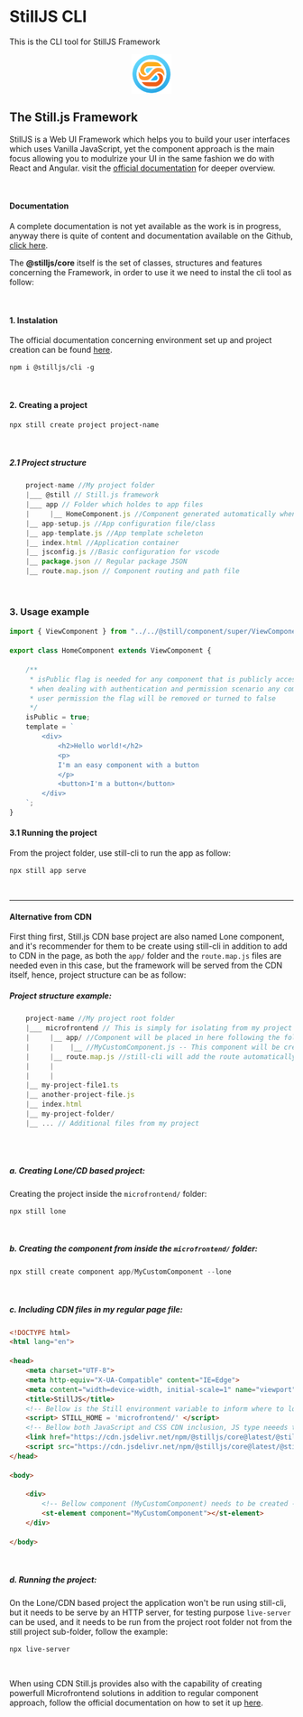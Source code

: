 # StillJS CLI
This is the CLI tool for StillJS Framework


<div style="display:flex; justify-content: center">
    <img src="https://github.com/still-js/core/blob/HEAD/@still/img/logo-no-bg.png" style="width: 5em;"/>
</div>

## The Still.js Framework

StillJS is a Web UI Framework which helps you to build your user interfaces which uses Vanilla JavaScript, yet the component approach is the main focus allowing you to modulrize your UI in the same fashion we do with React and Angular. visit the <a href="https://still-js.github.io/stilljs-doc/">official documentation</a> for deeper overview.

<br>

#### Documentation
A complete documentation is not yet available as the work is in progress, anyway there is quite of content and documentation available on the Github, <a href="https://still-js.github.io/stilljs-doc/" target="_blank">click here</a>.

The <b>@stilljs/core</b> itself is the set of classes, structures and features concerning the Framework, in order to use it we need to instal the cli tool as follow:

<br>

#### 1. Instalation

The official documentation concerning environment set up and project creation can be found <a href="https://still-js.github.io/stilljs-doc/installation-and-running/" target="_blank">here</a>.

```
npm i @stilljs/cli -g
```

<br>

#### 2. Creating a project

```
npx still create project project-name
```

<br>

##### 2.1 Project structure
```js
    project-name //My project folder
    |___ @still // Still.js framework
    |___ app // Folder which holdes to app files
    |     |__ HomeComponent.js //Component generated automatically when creating project
    |__ app-setup.js //App configuration file/class
    |__ app-template.js //App template scheleton
    |__ index.html //Application container
    |__ jsconfig.js //Basic configuration for vscode
    |__ package.json // Regular package JSON
    |__ route.map.json // Component routing and path file

```

<br>

### 3. Usage example
```js
import { ViewComponent } from "../../@still/component/super/ViewComponent.js";

export class HomeComponent extends ViewComponent {

    /** 
     * isPublic flag is needed for any component that is publicly accessible, therefore, 
     * when dealing with authentication and permission scenario any component requiring
     * user permission the flag will be removed or turned to false
     */
    isPublic = true;
    template = `
        <div>
            <h2>Hello world!</h2>
            <p>
            I'm an easy component with a button
            </p>
            <button>I'm a button</button>
        </div>
    `;
}
```

#### 3.1 Running the project

From the project folder, use still-cli to run the app as follow:
```
npx still app serve
```
<br>
<hr>

#### Alternative from CDN

First thing first, Still.js CDN base project are also named Lone component, and it's recommender for them to be create using still-cli in addition to add to CDN in the page, as both the `app/` folder and the `route.map.js` files are needed even in this case, but the framework will be served from the CDN itself, hence, project structure can be as follow:
<br>

##### Project structure example:
```js
    project-name //My project root folder
    |___ microfrontend // This is simply for isolating from my project files
    |     |__ app/ //Component will be placed in here following the folder structure as I will
    |     |    |__ //MyCustomComponent.js -- This component will be created bellow
    |     |__ route.map.js //still-cli will add the route automatically when creating a component
    |     | 
    |     | 
    |__ my-project-file1.ts 
    |__ another-project-file.js
    |__ index.html
    |__ my-project-folder/
    |__ ... // Additional files from my project

```

<br>
<br>


##### a. Creating Lone/CD based project:
Creating the project inside the `microfrontend/` folder:
```
npx still lone
```

<br>


##### b. Creating the component from inside the `microfrontend/` folder:

```js
npx still create component app/MyCustomComponent --lone
```

<br>


##### c. Including CDN files in my regular page file:

```html
<!DOCTYPE html>
<html lang="en">

<head>
    <meta charset="UTF-8">
    <meta http-equiv="X-UA-Compatible" content="IE=Edge">
    <meta content="width=device-width, initial-scale=1" name="viewport" />
    <title>StillJS</title>
    <!-- Bellow is the Still environment variable to inform where to look for components -->
    <script> STILL_HOME = 'microfrontend/' </script>
    <!-- Bellow both JavaScript and CSS CDN inclusion, JS type neeeds to module -->
    <link href="https://cdn.jsdelivr.net/npm/@stilljs/core@latest/@still/ui/css/still.css" rel="stylesheet">
    <script src="https://cdn.jsdelivr.net/npm/@stilljs/core@latest/@still/lone.js" type="module"></script>
</head>

<body>

    <div>
        <!-- Bellow component (MyCustomComponent) needs to be created -->
        <st-element component="MyCustomComponent"></st-element>
    </div>

</body>
```

<br>


##### d. Running the project:
On the Lone/CDN based project the application won't be run using still-cli, but it needs to be serve by an HTTP server, for testing purpose `live-server` can be used, and it needs to be run from the project root folder not from the still project sub-folder, follow the example:
```
npx live-server
```
<br>

When using CDN Still.js provides also with the capability of creating powerfull Microfrontend solutions in addition to regular component approach, follow the official documentation on how to set it up <a href="https://still-js.github.io/stilljs-doc/installation-and-running-cdn/" target="_blank">here</a>.


<br>
<br>